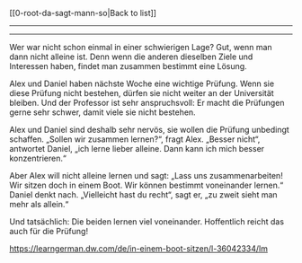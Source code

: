 [[0-root-da-sagt-mann-so|Back to list]]

---
---

Wer war nicht schon einmal in einer schwierigen Lage? Gut, wenn man dann nicht alleine ist. Denn wenn die anderen dieselben Ziele und Interessen haben, findet man zusammen bestimmt eine Lösung.  

Alex und Daniel haben nächste Woche eine wichtige Prüfung. Wenn sie diese Prüfung nicht bestehen, dürfen sie nicht weiter an der Universität bleiben. Und der Professor ist sehr anspruchsvoll: Er macht die Prüfungen gerne sehr schwer, damit viele sie nicht bestehen. 

Alex und Daniel sind deshalb sehr nervös, sie wollen die Prüfung unbedingt schaffen. 
„Sollen wir zusammen lernen?“, fragt Alex. 
„Besser nicht“, antwortet Daniel, „ich lerne lieber alleine. Dann kann ich mich besser konzentrieren.“ 

Aber Alex will nicht alleine lernen und sagt:
„Lass uns zusammenarbeiten! Wir sitzen doch in einem Boot. Wir können bestimmt voneinander lernen.“ 
Daniel denkt nach. 
„Vielleicht hast du recht“, sagt er, „zu zweit sieht man mehr als allein.“ 

Und tatsächlich: Die beiden lernen viel voneinander. Hoffentlich reicht das auch für die Prüfung!

https://learngerman.dw.com/de/in-einem-boot-sitzen/l-36042334/lm